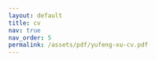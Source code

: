 ```yaml
---
layout: default
title: cv
nav: true
nav_order: 5
permalink: /assets/pdf/yufeng-xu-cv.pdf
---
```


<!-- ---
layout: cv
permalink: /cv/
title: cv
nav: true
nav_order: 5
cv_pdf: example_pdf.pdf # you can also use external links here
description: This is a description of the page. You can modify it in '_pages/cv.md'. You can also change or remove the top pdf download button.
toc:
  sidebar: left
--- -->



